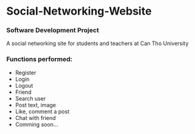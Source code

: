 # Social-Networking-Website
<h3>Software Development Project</h3>
<p>A social networking site for students and teachers at Can Tho University</p>
<h3>Functions performed:</h3>
<ul>
  <li>Register</li>
  <li>Login</li>
  <li>Logout</li>
  <li>Friend</li>
  <li>Search user</li>
  <li>Post text, image</li>
  <li>Like, comment a post</li>
  <li>Chat with friend</li>
  <li>Comming soon...</li>
 </ul>
